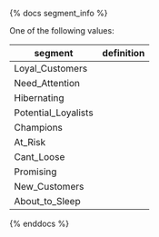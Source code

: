 {% docs segment_info %}
	
One of the following values: 

| segment             | definition |
| ------------------- | ---------- |
| Loyal_Customers     |            |
| Need_Attention      |            |
| Hibernating         |            |
| Potential_Loyalists |            |
| Champions           |            |
| At_Risk             |            |
| Cant_Loose          |            |
| Promising           |            |
| New_Customers       |            |
| About_to_Sleep      |            |

{% enddocs %}